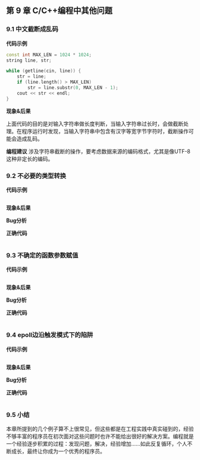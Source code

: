 ## 第 9 章  C/C++编程中其他问题

### 9.1 中文截断成乱码

**代码示例**

```cpp
const int MAX_LEN = 1024 * 1024;
string line, str;

while (getline(cin, line)) {
    str = line;
    if (line.length() > MAX_LEN)
        str = line.substr(0, MAX_LEN - 1);
    cout << str << endl;
}
```

**现象&后果**

上面代码的目的是对输入字符串做长度判断，当输入字符串过长时，会做截断处理。在程序运行时发现，当输入字符串中包含有汉字等宽字节字符时，截断操作可能会造成乱码。

**编程建议**
涉及字符串截断的操作，要考虑数据来源的编码格式，尤其是像UTF-8这种非定长的编码。



### 9.2 不必要的类型转换

**代码示例**

```cpp

```

**现象&后果**



**Bug分析**



**正确代码**

```cpp

```



### 9.3 不确定的函数参数赋值

**代码示例**

```cpp

```

**现象&后果**



**Bug分析**



**正确代码**

```cpp

```



### 9.4 epoll边沿触发模式下的陷阱

**代码示例**

```cpp

```

**现象&后果**



**Bug分析**



**正确代码**

```cpp

```



### 9.5 小结

本章所提到的几个例子算不上很常见，但这些都是在工程实践中真实碰到的，经验不够丰富的程序员在初次面对这些问题时也许不能给出很好的解决方案。编程就是一个经验逐步积累的过程：发现问题，解决，经验增加......如此反复循环，个人不断成长，最终让你成为一个优秀的程序员。